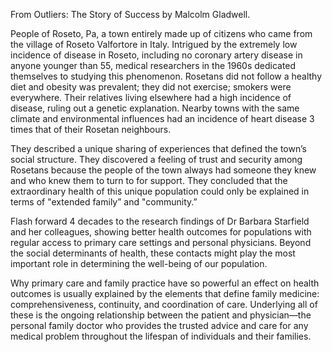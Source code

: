 From Outliers: The Story of Success by Malcolm Gladwell.

People of Roseto, Pa, a town entirely made up of citizens who came from the village of Roseto Valfortore in Italy. Intrigued by the extremely low incidence of disease in Roseto, including no coronary artery disease in anyone younger than 55, medical researchers in the 1960s dedicated themselves to studying this phenomenon.
Rosetans did not follow a healthy diet and obesity was prevalent; they did not exercise; smokers were everywhere. Their relatives living elsewhere had a high incidence of disease, ruling out a genetic explanation. Nearby towns with the same climate and environmental influences had an incidence of heart disease 3 times that of their Rosetan neighbours.

They described a unique sharing of experiences that defined the town’s social structure. They discovered a feeling of trust and security among Rosetans because the people of the town always had someone they knew and who knew them to turn to for support. They concluded that the extraordinary health of this unique population could only be explained in terms of "extended family” and "community.”

Flash forward 4 decades to the research findings of Dr Barbara Starfield and her colleagues, showing better health outcomes for populations with regular access to primary care settings and personal physicians. Beyond the social determinants of health, these contacts might play the most important role in determining the well-being of our population.

Why primary care and family practice have so powerful an effect on health outcomes is usually explained by the elements that define family medicine: comprehensiveness, continuity, and coordination of care. Underlying all of these is the ongoing relationship between the patient and physician—the personal family doctor who provides the trusted advice and care for any medical problem throughout the lifespan of individuals and their families.